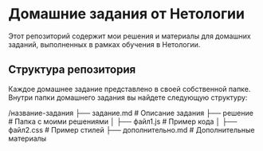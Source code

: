 # Домашние задания от Нетологии

Этот репозиторий содержит мои решения и материалы для домашних заданий, выполненных в рамках обучения в Нетологии.

## Структура репозитория

Каждое домашнее задание представлено в своей собственной папке. Внутри папки домашнего задания вы найдете следующую структуру:

/название-задания
├── задание.md         # Описание задания
├── решение            # Папка с моими решениями
│   ├── файл1.js       # Пример кода
│   ├── файл2.css      # Пример стилей
├── дополнительно.md   # Дополнительные материалы
